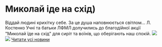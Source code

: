 
# Миколай іде на схід)
Віддай людині крихітку себе. За це душа наповнюється світлом... Л. Костенко
Учні та батьки ЛФМЛ долучились до благодійної акції "Миколай їде на схід" для сиріт та воїнів, що оберігають наш спокій.
![](/images/миколай-іде-на-схід/миколай_схід1.jpg)
![](/images/миколай-іде-на-схід/миколай_схід2.jpg)
[Читати усі новини](/news)
       